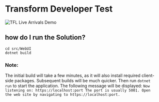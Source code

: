 # Transform Developer Test

![TFL Live Arrivals Demo](https://github.com/hasan3d/TransformDeveloperTest/blob/master/tfl_live_arrivals_demo.gif)

## how do I run the Solution?
```
cd src/WebUI
dotnet build
```

### Note:
The initial build will take a few minutes, as it will also install required client-side packages. Subsequent builds will be much quicker.
Then run ``` dotnet run ``` to start the application. The following message will be displayed:
`
Now listening on: https://localhost:port
The port is usually 5001. Open the web site by navigating to https://localhost:port.
`